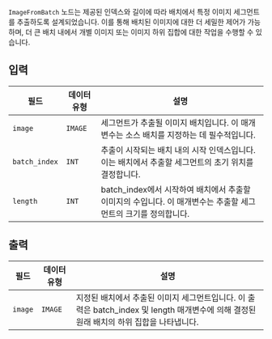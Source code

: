 `ImageFromBatch` 노드는 제공된 인덱스와 길이에 따라 배치에서 특정 이미지 세그먼트를 추출하도록 설계되었습니다. 이를 통해 배치된 이미지에 대한 더 세밀한 제어가 가능하며, 더 큰 배치 내에서 개별 이미지 또는 이미지 하위 집합에 대한 작업을 수행할 수 있습니다.

## 입력

| 필드          | 데이터 유형 | 설명                                                                                                           |
| ------------- | ----------- | -------------------------------------------------------------------------------------------------------------- |
| `image`       | `IMAGE`     | 세그먼트가 추출될 이미지 배치입니다. 이 매개변수는 소스 배치를 지정하는 데 필수적입니다.                       |
| `batch_index` | `INT`       | 추출이 시작되는 배치 내의 시작 인덱스입니다. 이는 배치에서 추출할 세그먼트의 초기 위치를 결정합니다.           |
| `length`      | `INT`       | batch_index에서 시작하여 배치에서 추출할 이미지의 수입니다. 이 매개변수는 추출할 세그먼트의 크기를 정의합니다. |

## 출력

| 필드    | 데이터 유형 | 설명                                                                                                                                     |
| ------- | ----------- | ---------------------------------------------------------------------------------------------------------------------------------------- |
| `image` | `IMAGE`     | 지정된 배치에서 추출된 이미지 세그먼트입니다. 이 출력은 batch_index 및 length 매개변수에 의해 결정된 원래 배치의 하위 집합을 나타냅니다. |
